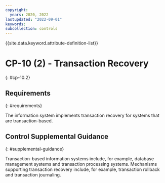 ```yaml
---
copyright:
  years: 2020, 2022
lastupdated: "2022-09-01"
keywords: 
subcollection: controls
---
```



{{site.data.keyword.attribute-definition-list}}


# CP-10 (2) - Transaction Recovery
{: #cp-10.2}

## Requirements
{: #requirements}

The information system implements transaction recovery for systems that are transaction-based.

## Control Supplemental Guidance
{: #supplemental-guidance}

Transaction-based information systems include, for example, database management systems and transaction processing systems. Mechanisms supporting transaction recovery include, for example, transaction rollback and transaction journaling.
